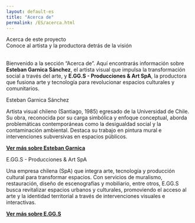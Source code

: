 ```yaml
---
layout: default-es
title: "Acerca de"
permalink: /ES/acerca.html
---
```


<!-- Título principal -->
<div class="titulo">Acerca de este proyecto</div>
<div class="subtitulo">Conoce al artista y la productora detrás de la visión</div>

<p class="parrafo" style="margin-top:6%;">
  Bienvenido a la sección “Acerca de”. Aquí encontrarás información sobre 
  <strong>Esteban Garnica Sánchez</strong>, el artista visual que impulsa 
  la transformación social a través del arte, y <strong>E.GG.S - Producciones &amp; Art SpA</strong>,
  la productora que fusiona arte y tecnología para revolucionar espacios 
  culturales y comunitarios.
</p>

<!-- Sección Esteban Garnica -->
<div class="titulo">Esteban Garnica Sánchez</div>
<p class="parrafo">
  Artista visual chileno (Santiago, 1985) egresado de la Universidad de Chile. 
  Su obra, reconocida por su carga simbólica y enfoque conceptual, aborda 
  problemáticas contemporáneas como la desigualdad social y la contaminación 
  ambiental. Destaca su trabajo en pintura mural e intervenciones subversivas 
  en espacios públicos.
</p>
<p class="parrafo">
  <strong><a href="/ES/garnica.html">Ver más sobre Esteban Garnica</a></strong>
</p>

<!-- Sección EGGS -->
<div class="titulo">E.GG.S - Producciones &amp; Art SpA</div>
<p class="parrafo">
  Una empresa chilena (SpA) que integra arte, tecnología y producción cultural 
  para transformar espacios. Con servicios de muralismo, restauración, diseño 
  de escenografías y mobiliario, entre otros, E.GG.S busca revitalizar espacios 
  urbanos y culturales, promoviendo el acceso al arte y la identidad territorial 
  a través de intervenciones visuales e interactivas.
</p>
<p class="parrafo">
  <strong><a href="/ES/eggs.html">Ver más sobre E.GG.S</a></strong>
</p>

